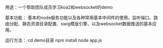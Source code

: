 用途：一个帮助团队成员学习koa2和websocket的demo

基本功能：
    基本的node服务功能以及各种常用基本中间件的使用，监听端口、路由分配、静态资源目录配置、swig模版引擎、以及websocket数据推送的基本应用。

运行方法：
    cd demo目录
    npm install
    node app.js